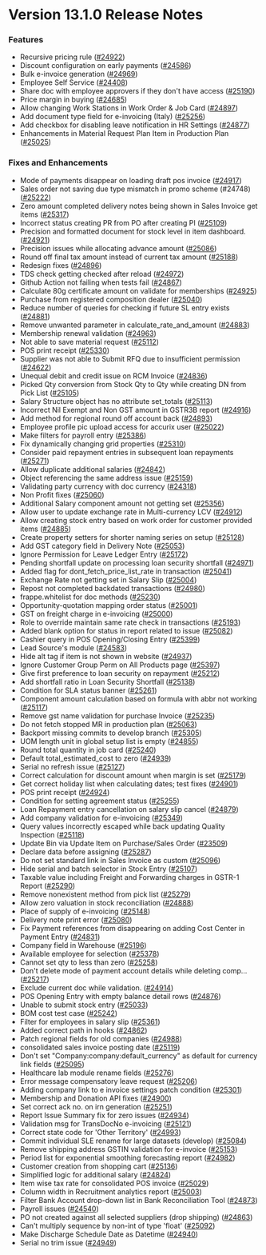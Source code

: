 # Version 13.1.0 Release Notes

### Features

- Recursive pricing rule ([#24922](https://github.com/frappe/accurix/pull/24922))
- Discount configuration on early payments ([#24586](https://github.com/frappe/accurix/pull/24586))
- Bulk e-invoice generation ([#24969](https://github.com/frappe/accurix/pull/24969))
- Employee Self Service ([#24408](https://github.com/frappe/accurix/pull/24408))
- Share doc with employee approvers if they don't have access ([#25190](https://github.com/frappe/accurix/pull/25190))
- Price margin in buying ([#24685](https://github.com/frappe/accurix/pull/24685))
- Allow changing Work Stations in Work Order & Job Card ([#24897](https://github.com/frappe/accurix/pull/24897))
- Add document type field for e-invoicing (Italy) ([#25256](https://github.com/frappe/accurix/pull/25256))
- Add checkbox for disabling leave notification in HR Settings ([#24877](https://github.com/frappe/accurix/pull/24877))
- Enhancements in Material Request Plan Item in Production Plan ([#25025](https://github.com/frappe/accurix/pull/25025))


### Fixes and Enhancements
- Mode of payments disappear on loading draft pos invoice ([#24917](https://github.com/frappe/accurix/pull/24917))
- Sales order not saving due type mismatch in promo scheme (#24748) ([#25222](https://github.com/frappe/accurix/pull/25222))
- Zero amount completed delivery notes being shown in Sales Invoice get items ([#25317](https://github.com/frappe/accurix/pull/25317))
- Incorrect status creating PR from PO after creating PI ([#25109](https://github.com/frappe/accurix/pull/25109))
- Precision and formatted document for stock level in item dashboard. ([#24921](https://github.com/frappe/accurix/pull/24921))
- Precision issues while allocating advance amount ([#25086](https://github.com/frappe/accurix/pull/25086))
- Round off final tax amount instead of current tax amount ([#25188](https://github.com/frappe/accurix/pull/25188))
- Redesign fixes ([#24896](https://github.com/frappe/accurix/pull/24896))
- TDS check getting checked after reload ([#24972](https://github.com/frappe/accurix/pull/24972))
- Github Action not failing when tests fail ([#24867](https://github.com/frappe/accurix/pull/24867))
- Calculate 80g certificate amount on validate for memberships ([#24925](https://github.com/frappe/accurix/pull/24925))
- Purchase from registered composition dealer ([#25040](https://github.com/frappe/accurix/pull/25040))
- Reduce number of queries for checking if future SL entry exists ([#24881](https://github.com/frappe/accurix/pull/24881))
- Remove unwanted parameter in calculate_rate_and_amount ([#24883](https://github.com/frappe/accurix/pull/24883))
- Membership renewal validation ([#24963](https://github.com/frappe/accurix/pull/24963))
- Not able to save material request ([#25112](https://github.com/frappe/accurix/pull/25112))
- POS print receipt ([#25330](https://github.com/frappe/accurix/pull/25330))
- Supplier was not able to Submit RFQ due to insufficient permission ([#24622](https://github.com/frappe/accurix/pull/24622))
- Unequal debit and credit issue on RCM Invoice ([#24836](https://github.com/frappe/accurix/pull/24836))
- Picked Qty conversion from Stock Qty to Qty while creating DN from Pick List ([#25105](https://github.com/frappe/accurix/pull/25105))
- Salary Structure object has no attribute set_totals ([#25113](https://github.com/frappe/accurix/pull/25113))
- Incorrect Nil Exempt and Non GST amount in GSTR3B report ([#24916](https://github.com/frappe/accurix/pull/24916))
- Add method for regional round off account back ([#24893](https://github.com/frappe/accurix/pull/24893))
- Employee profile pic upload access for accurix user ([#25022](https://github.com/frappe/accurix/pull/25022))
- Make filters for payroll entry ([#25386](https://github.com/frappe/accurix/pull/25386))
- Fix dynamically changing grid properties ([#25310](https://github.com/frappe/accurix/pull/25310))
- Consider paid repayment entries in subsequent loan repayments ([#25271](https://github.com/frappe/accurix/pull/25271))
- Allow duplicate additional salaries ([#24842](https://github.com/frappe/accurix/pull/24842))
- Object referencing the same address issue ([#25159](https://github.com/frappe/accurix/pull/25159))
- Validating party currency with doc currency ([#24318](https://github.com/frappe/accurix/pull/24318))
- Non Profit fixes ([#25060](https://github.com/frappe/accurix/pull/25060))
- Additional Salary component amount not getting set ([#25356](https://github.com/frappe/accurix/pull/25356))
- Allow user to update exchange rate in Multi-currency LCV ([#24912](https://github.com/frappe/accurix/pull/24912))
- Allow creating stock entry based on work order for customer provided items ([#24885](https://github.com/frappe/accurix/pull/24885))
- Create property setters for shorter naming series on setup ([#25128](https://github.com/frappe/accurix/pull/25128))
- Add GST category field in Delivery Note ([#25053](https://github.com/frappe/accurix/pull/25053))
- Ignore Permission for Leave Ledger Entry ([#25172](https://github.com/frappe/accurix/pull/25172))
- Pending shortfall update  on processing loan security shortfall ([#24971](https://github.com/frappe/accurix/pull/24971))
- Added flag for dont_fetch_price_list_rate in transaction ([#25041](https://github.com/frappe/accurix/pull/25041))
- Exchange Rate not getting set in Salary Slip ([#25004](https://github.com/frappe/accurix/pull/25004))
- Repost not completed backdated transactions ([#24980](https://github.com/frappe/accurix/pull/24980))
- frappe.whitelist for doc methods ([#25230](https://github.com/frappe/accurix/pull/25230))
- Opportunity-quotation mapping order status ([#25001](https://github.com/frappe/accurix/pull/25001))
- GST on freight charge in e-invoicing ([#25000](https://github.com/frappe/accurix/pull/25000))
- Role to override maintain same rate check in transactions ([#25193](https://github.com/frappe/accurix/pull/25193))
- Added blank option for status in report related to issue ([#25082](https://github.com/frappe/accurix/pull/25082))
- Cashier query in POS Opening/Closing Entry ([#25399](https://github.com/frappe/accurix/pull/25399))
- Lead Source's module ([#24583](https://github.com/frappe/accurix/pull/24583))
- Hide alt tag if item is not shown in website ([#24937](https://github.com/frappe/accurix/pull/24937))
- Ignore Customer Group Perm on All Products page ([#25397](https://github.com/frappe/accurix/pull/25397))
- Give first preference to loan security on repayment ([#25212](https://github.com/frappe/accurix/pull/25212))
- Add shortfall ratio in Loan Security Shortfall ([#25138](https://github.com/frappe/accurix/pull/25138))
- Condition for SLA status banner ([#25261](https://github.com/frappe/accurix/pull/25261))
- Component amount calculation based on formula with abbr not working ([#25117](https://github.com/frappe/accurix/pull/25117))
- Remove gst name validation for purchase Invoice ([#25235](https://github.com/frappe/accurix/pull/25235))
- Do not fetch stopped MR in production plan ([#25063](https://github.com/frappe/accurix/pull/25063))
- Backport missing commits to develop branch ([#25305](https://github.com/frappe/accurix/pull/25305))
- UOM length unit in global setup list is empty ([#24855](https://github.com/frappe/accurix/pull/24855))
- Round total quantity in job card ([#25240](https://github.com/frappe/accurix/pull/25240))
- Default total_estimated_cost to zero ([#24939](https://github.com/frappe/accurix/pull/24939))
- Serial no refresh issue ([#25127](https://github.com/frappe/accurix/pull/25127))
- Correct calculation for discount amount when margin is set ([#25179](https://github.com/frappe/accurix/pull/25179))
- Get correct holiday list when calculating dates; test fixes ([#24901](https://github.com/frappe/accurix/pull/24901))
- POS print receipt ([#24924](https://github.com/frappe/accurix/pull/24924))
- Condition for setting agreement status ([#25255](https://github.com/frappe/accurix/pull/25255))
- Loan Repayment entry cancellation on salary slip cancel ([#24879](https://github.com/frappe/accurix/pull/24879))
- Add company validation for e-invoicing ([#25349](https://github.com/frappe/accurix/pull/25349))
- Query values incorrectly escaped while back updating Quality Inspection ([#25118](https://github.com/frappe/accurix/pull/25118))
- Update Bin via Update Item on Purchase/Sales Order  ([#23509](https://github.com/frappe/accurix/pull/23509))
- Declare data before assigning ([#25287](https://github.com/frappe/accurix/pull/25287))
- Do not set standard link in Sales Invoice as custom ([#25096](https://github.com/frappe/accurix/pull/25096))
- Hide serial and batch selector in Stock Entry ([#25107](https://github.com/frappe/accurix/pull/25107))
- Taxable value including Freight and Forwarding charges in GSTR-1 Report ([#25290](https://github.com/frappe/accurix/pull/25290))
- Remove nonexistent method from pick list ([#25279](https://github.com/frappe/accurix/pull/25279))
- Allow zero valuation in stock reconciliation ([#24888](https://github.com/frappe/accurix/pull/24888))
- Place of supply of e-invoicing ([#25148](https://github.com/frappe/accurix/pull/25148))
- Delivery note print error ([#25080](https://github.com/frappe/accurix/pull/25080))
- Fix Payment references from disappearing on adding Cost Center in Payment Entry ([#24831](https://github.com/frappe/accurix/pull/24831))
- Company field in Warehouse ([#25196](https://github.com/frappe/accurix/pull/25196))
- Available employee for selection ([#25378](https://github.com/frappe/accurix/pull/25378))
- Cannot set qty to less than zero ([#25258](https://github.com/frappe/accurix/pull/25258))
- Don't delete mode of payment account details while deleting comp… ([#25217](https://github.com/frappe/accurix/pull/25217))
- Exclude current doc while validation. ([#24914](https://github.com/frappe/accurix/pull/24914))
- POS Opening Entry with empty balance detail rows ([#24876](https://github.com/frappe/accurix/pull/24876))
- Unable to submit stock entry ([#25033](https://github.com/frappe/accurix/pull/25033))
- BOM cost test case ([#25242](https://github.com/frappe/accurix/pull/25242))
- Filter for employees in salary slip ([#25361](https://github.com/frappe/accurix/pull/25361))
- Added correct path in hooks ([#24862](https://github.com/frappe/accurix/pull/24862))
- Patch regional fields for old companies ([#24988](https://github.com/frappe/accurix/pull/24988))
- consolidated sales invoice posting date ([#25119](https://github.com/frappe/accurix/pull/25119))
- Don't set "Company:company:default_currency" as default for currency link fields ([#25095](https://github.com/frappe/accurix/pull/25095))
- Healthcare lab module rename fields ([#25276](https://github.com/frappe/accurix/pull/25276))
- Error message compensatory leave request ([#25206](https://github.com/frappe/accurix/pull/25206))
- Adding company link to e invoice settings patch condition ([#25301](https://github.com/frappe/accurix/pull/25301))
- Membership and Donation API fixes ([#24900](https://github.com/frappe/accurix/pull/24900))
- Set correct ack no. on irn generation ([#25251](https://github.com/frappe/accurix/pull/25251))
- Report Issue Summary fix for zero issues ([#24934](https://github.com/frappe/accurix/pull/24934))
- Validation msg for TransDocNo e-invoicing ([#25121](https://github.com/frappe/accurix/pull/25121))
- Correct state code for 'Other Territory' ([#24993](https://github.com/frappe/accurix/pull/24993))
- Commit individual SLE rename for large datasets (develop) ([#25084](https://github.com/frappe/accurix/pull/25084))
- Remove shipping address GSTIN validation for e-invoice ([#25153](https://github.com/frappe/accurix/pull/25153))
- Period list for exponential smoothing forecasting report ([#24982](https://github.com/frappe/accurix/pull/24982))
- Customer creation from shopping cart ([#25136](https://github.com/frappe/accurix/pull/25136))
- Simplified logic for additional salary ([#24824](https://github.com/frappe/accurix/pull/24824))
- Item wise tax rate for consolidated POS invoice ([#25029](https://github.com/frappe/accurix/pull/25029))
- Column width in Recruitment analytics report ([#25003](https://github.com/frappe/accurix/pull/25003))
- Filter Bank Account drop-down list in Bank Reconciliation Tool ([#24873](https://github.com/frappe/accurix/pull/24873))
- Payroll issues ([#24540](https://github.com/frappe/accurix/pull/24540))
- PO not created against all selected suppliers (drop shipping) ([#24863](https://github.com/frappe/accurix/pull/24863))
- Can't multiply sequence by non-int of type 'float' ([#25092](https://github.com/frappe/accurix/pull/25092))
- Make Discharge Schedule Date as Datetime ([#24940](https://github.com/frappe/accurix/pull/24940))
- Serial no trim issue ([#24949](https://github.com/frappe/accurix/pull/24949))
